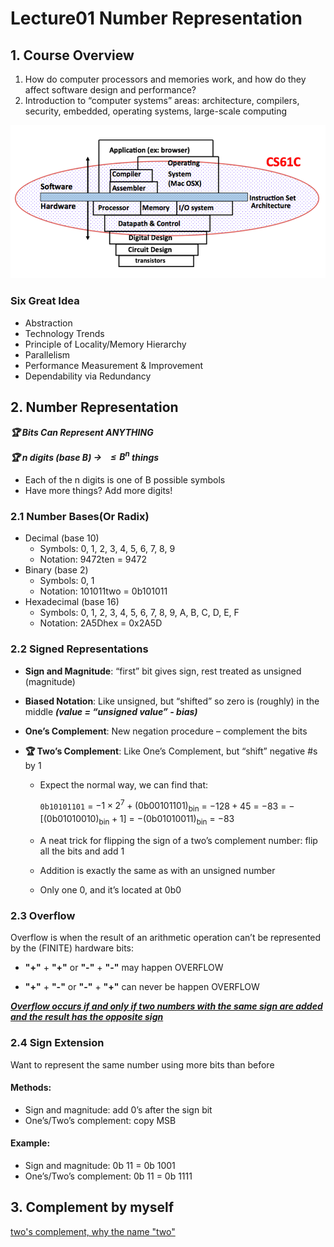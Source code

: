 # Lecture01 Number Representation

## 1. Course Overview

1. How do computer processors and memories work, and how do they affect software design and performance?
2. Introduction to “computer systems” areas: architecture, compilers, security, embedded, operating systems, large-scale computing

![lec01-1](./assets/lec01-1.png)

### Six Great Idea

* Abstraction
* Technology Trends
* Principle of Locality/Memory Hierarchy
* Parallelism
* Performance Measurement & Improvement
* Dependability via Redundancy

## 2. Number Representation 

***🏆 Bits Can Represent ANYTHING***

***🏆 n digits (base B) $\to\,\,\,\,\le B^n$ things***

* Each of the n digits is one of B possible symbols
* Have more things? Add more digits! 

### 2.1 Number Bases(Or Radix)

* Decimal (base 10)
  * Symbols: 0, 1, 2, 3, 4, 5, 6, 7, 8, 9
  * Notation: 9472ten = 9472
* Binary (base 2)
  * Symbols: 0, 1
  * Notation: 101011two = 0b101011
* Hexadecimal (base 16)
  * Symbols: 0, 1, 2, 3, 4, 5, 6, 7, 8, 9, A, B, C, D, E, F
  * Notation: 2A5Dhex = 0x2A5D

### 2.2 Signed Representations

* **Sign and Magnitude**: “first” bit gives sign, rest treated as unsigned (magnitude)

* **Biased Notation**: Like unsigned, but “shifted” so zero is (roughly) in the middle ***(value = “unsigned value” - bias)***

* **One’s Complement**: New negation procedure – complement the bits

* **🏆 Two’s Complement**: Like One’s Complement, but “shift” negative #s by 1

  * Expect the normal way, we can find that: 

    `0b10101101` = $-1\times 2^7+(\text{0b00101101})_{\text{bin}}$ = $-128+45$ = $-83$ = $-[(\text{0b01010010})_{\text{bin}}+1]$ = $-(\text{0b01010011})_{\text{bin}}$ = $-83$

  * A neat trick for flipping the sign of a two’s complement number: flip all the bits and add 1

  * Addition is exactly the same as with an unsigned number

  * Only one 0, and it’s located at 0b0 

### 2.3 Overflow

Overflow is when the result of an arithmetic operation can’t be represented by the (FINITE) hardware bits:

*  **"+"** + **"+"** or **"-"** + **"-"** may happen OVERFLOW

*  **"+"** + **"-"** or **"-"** + **"+"** can never be happen OVERFLOW

**<u>*Overflow occurs if and only if two numbers with the same sign are added and the result has the opposite sign*</u>** 

### 2.4 Sign Extension

Want to represent the same number using more bits than before

#### Methods:

* Sign and magnitude: add 0’s after the sign bit
* One’s/Two’s complement: copy MSB

#### Example:

* Sign and magnitude: 0b 11 = 0b 1001
* One’s/Two’s complement: 0b 11 = 0b 1111

## 3. Complement by myself

[two's complement, why the name "two"](https://stackoverflow.com/questions/2604296/twos-complement-why-the-name-two)


